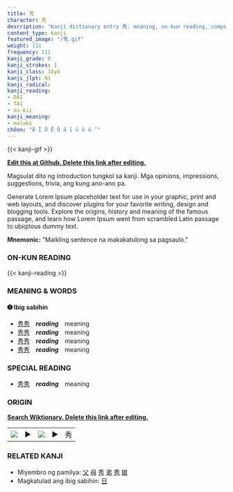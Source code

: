 ```yaml
---
title: 秀
character: 秀
description: "Kanji dictionary entry 秀: meaning, on-kun reading, compounds, origin, related kanji"
content_type: kanji
featured_image: "/秀.gif"
weight: 111
frequency: 111
kanji_grade: 0
kanji_strokes: 1
kanji_class: Jōyō
kanji_jlpt: N1
kanji_radical: 
kanji_reading: 
- DAI
- TAI
- oo-kii
kanji_meaning:
- malaki
chōon: "Ā Ī Ū Ē Ō ā ī ū ē ō ’"
---
```

[//]: # (Don't edit the line below. Kanji animated GIF code is automatically generated.)
{{< kanji-gif >}}

[//]: # (Edit below this line.)

**[Edit this at Github. Delete this link after editing.](https://github.com/tim0g/tim/tree/main/content/kanji/秀/index.md)**

Magsulat dito ng introduction tungkol sa kanji. Mga opinions, impressions, suggestions, trivia, ang kung ano-ano pa.

Generate Lorem Ipsum placeholder text for use in your graphic, print and web layouts, and discover plugins for your favorite writing, design and blogging tools. Explore the origins, history and meaning of the famous passage, and learn how Lorem Ipsum went from scrambled Latin passage to ubiqitous dummy text.
 
**Mnemonic:** "Maikling sentence na makakatulong sa pagsaulo."

### ON-KUN READING

[//]: # (Don't edit the line below. ON-KUN READING code is automatically generated.)
{{< kanji-reading >}}

### MEANING & WORDS

#### ➊ **Ibig sabihin**
  - [秀](../秀)[秀](../秀)　***reading***　meaning
  - [秀](../秀)[秀](../秀)　***reading***　meaning
  - [秀](../秀)[秀](../秀)　***reading***　meaning
  - [秀](../秀)[秀](../秀)　***reading***　meaning

### SPECIAL READING
  - [秀](../秀)[秀](../秀)　***reading***　meaning

### ORIGIN

**[Search Wiktionary. Delete this link after editing.](https://wiktionary.org/wiki/秀)**
<table class="kanji-table"><tr><td>
<img src="60px-秀-bronze.svg.png">
</td><td>▶</td><td>
<img src="60px-秀-oracle.svg.png">
</td><td>▶</td>
<td class="kanji-origin">秀</td>
</tr></table>

### RELATED KANJI
- Miyembro ng pamilya: [父](../父) [母](../母) [秀](../秀) [弟](../弟) [秀](../秀) [娘](../娘)
- Magkatulad ang ibig sabihin: [日](../日)
